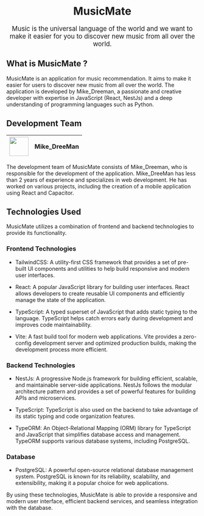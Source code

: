 <h1 align="center">MusicMate</h1>

<p style="font-size: larger" align="center">Music is the universal language of the world and we want to make it easier for you to discover new music from all over the world.</p>

## What is MusicMate ?

MusicMate is an application for music recommendation. It aims to make it easier for users to discover new music from all over the world. The application is developed by Mike_Dreeman, a passionate and creative developer with expertise in JavaScript (React, NestJs) and a deep understanding of programming languages such as Python.

## Development Team

| <img src="https://github.com/mickaelrebeau/MusicMate/assets/75978618/58703266-e28a-4e74-b104-341801a6d033" width="50"/> | Mike_DreeMan |
|:---:|:---:|

The development team of MusicMate consists of Mike_Dreeman, who is responsible for the development of the application. Mike_DreeMan has less than 2 years of experience and specializes in web development. He has worked on various projects, including the creation of a mobile application using React and Capacitor.

## Technologies Used

MusicMate utilizes a combination of frontend and backend technologies to provide its functionality.

### Frontend Technologies

- TailwindCSS: A utility-first CSS framework that provides a set of pre-built UI components and utilities to help build responsive and modern user interfaces.

- React: A popular JavaScript library for building user interfaces. React allows developers to create reusable UI components and efficiently manage the state of the application.

- TypeScript: A typed superset of JavaScript that adds static typing to the language. TypeScript helps catch errors early during development and improves code maintainability.

- Vite: A fast build tool for modern web applications. Vite provides a zero-config development server and optimized production builds, making the development process more efficient.

### Backend Technologies

- NestJs: A progressive Node.js framework for building efficient, scalable, and maintainable server-side applications. NestJs follows the modular architecture pattern and provides a set of powerful features for building APIs and microservices.

- TypeScript: TypeScript is also used on the backend to take advantage of its static typing and code organization features.

- TypeORM: An Object-Relational Mapping (ORM) library for TypeScript and JavaScript that simplifies database access and management. TypeORM supports various database systems, including PostgreSQL.

### Database

- PostgreSQL: A powerful open-source relational database management system. PostgreSQL is known for its reliability, scalability, and extensibility, making it a popular choice for web applications.

By using these technologies, MusicMate is able to provide a responsive and modern user interface, efficient backend services, and seamless integration with the database.
